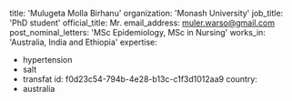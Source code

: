 title: 'Mulugeta Molla Birhanu'
organization: 'Monash University'
job_title: 'PhD student'
official_title: Mr.
email_address: muler.warso@gmail.com
post_nominal_letters: 'MSc Epidemiology, MSc in Nursing'
works_in: 'Australia, India and Ethiopia'
expertise:
  - hypertension
  - salt
  - transfat
id: f0d23c54-794b-4e28-b13c-c1f3d1012aa9
country:
  - australia
